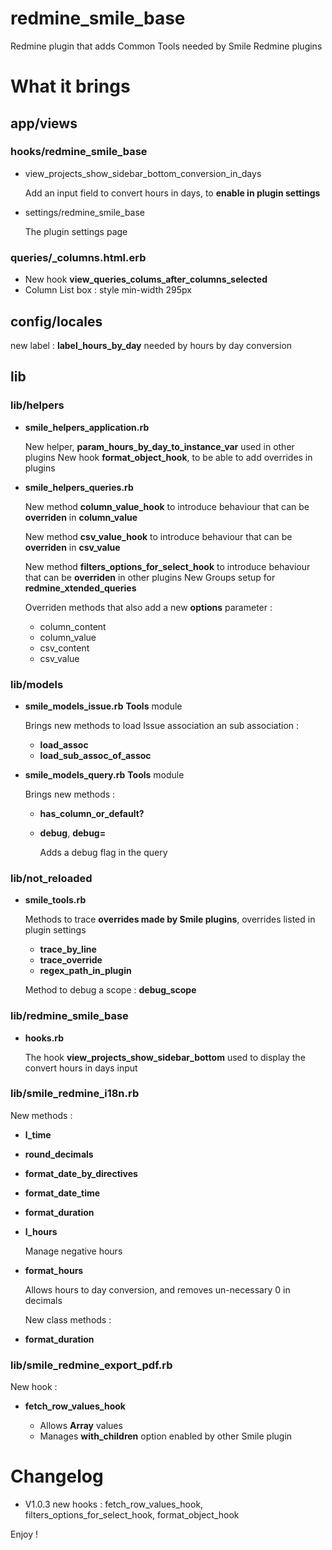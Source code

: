 redmine_smile_base
==================

Redmine plugin that adds Common Tools needed by Smile Redmine plugins

# What it brings

## app/views

### hooks/redmine_smile_base

* view_projects_show_sidebar_bottom_conversion_in_days

    Add an input field to convert hours in days, to **enable in plugin settings**

* settings/redmine_smile_base

  The plugin settings page

### queries/_columns.html.erb

* New hook **view_queries_colums_after_columns_selected**
* Column List box : style min-width 295px

## config/locales

  new label : **label_hours_by_day** needed by hours by day conversion

## lib

### lib/helpers

* **smile_helpers_application.rb**

  New helper, **param_hours_by_day_to_instance_var** used in other plugins
  New hook **format_object_hook**, to be able to add overrides in plugins

* **smile_helpers_queries.rb**

  New method **column_value_hook** to introduce behaviour that can be **overriden** in **column_value**

  New method **csv_value_hook** to introduce behaviour that can be **overriden** in **csv_value**

  New method **filters_options_for_select_hook** to introduce behaviour that can be **overriden** in other plugins
  New Groups setup for **redmine_xtended_queries**

  Overriden methods that also add a new **options** parameter :

  * column_content
  * column_value
  * csv_content
  * csv_value

### lib/models

* **smile_models_issue.rb** **Tools** module

  Brings new methods to load Issue association an sub association :

  * **load_assoc**
  * **load_sub_assoc_of_assoc**
* **smile_models_query.rb** **Tools** module

  Brings new methods :

  * **has_column_or_default?**
  * **debug**, **debug=**

    Adds a debug flag in the query

### lib/not_reloaded

* **smile_tools.rb**

  Methods to trace **overrides made by Smile plugins**, overrides listed in plugin settings
  * **trace_by_line**
  * **trace_override**
  * **regex_path_in_plugin**

  Method to debug a scope : **debug_scope**

### lib/redmine_smile_base

* **hooks.rb**

  The hook **view_projects_show_sidebar_bottom** used to display the convert hours in days input

### lib/smile_redmine_i18n.rb

  New methods :

* **l_time**
* **round_decimals**
* **format_date_by_directives**
* **format_date_time**
* **format_duration**
* **l_hours**

  Manage negative hours

* **format_hours**

  Allows hours to day conversion, and removes un-necessary 0 in decimals

  New class methods :

* **format_duration**

### lib/smile_redmine_export_pdf.rb

  New hook :

* **fetch_row_values_hook**

  * Allows **Array** values
  * Manages **with_children** option enabled by other Smile plugin

# Changelog

* V1.0.3 new hooks : fetch_row_values_hook, filters_options_for_select_hook, format_object_hook


Enjoy !
